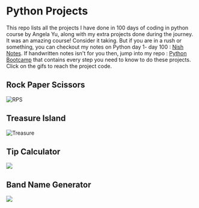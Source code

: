 # Python Projects
This repo lists all the projects I have done in 100 days of coding in python course by Angela Yu,  along with my extra projects done during the journey. It was an amazing course! Consider it taking. But if you are in a rush or something, you can checkout my notes on Python day 1- day 100 : [Nish Notes](). If handwritten notes isn't for you then, jump into my repo : [Python Bootcamp](https://github.com/NishitaErvantikar9/Python-Pro-Bootcamp) that contains every step you need to know to do these projects. Click on the gifs to reach the project code.

## Rock Paper Scissors
![RPS](https://user-images.githubusercontent.com/120945994/233771364-245cb43f-91b9-4c7b-940c-db7a3bc89f15.gif)


## Treasure Island
![Treasure](https://user-images.githubusercontent.com/120945994/233770926-36b94eca-c91b-42b1-8f7a-5738ce27830c.gif)



## Tip Calculator
[<img src="https://user-images.githubusercontent.com/120945994/232575684-c1055b16-0754-41cd-8d49-a61e06ac25dc.gif" >](https://github.com/NishitaErvantikar9/Python-Projects/tree/main/1.Band%20Name%20generator)



## Band Name Generator
[<img src="https://user-images.githubusercontent.com/98851253/154177081-2c53df2d-777b-4deb-8e38-5742ecd7282f.gif" >](https://github.com/NishitaErvantikar9/Python-Projects/tree/main/1.Band%20Name%20generator)
